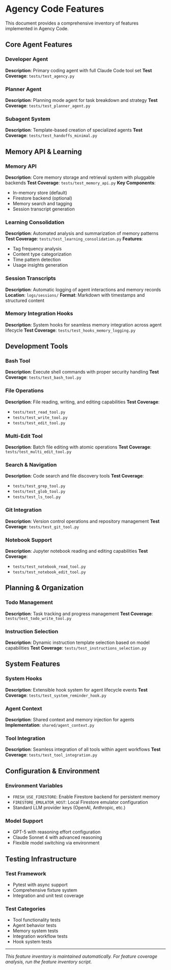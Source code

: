 # Agency Code Features

This document provides a comprehensive inventory of features implemented in Agency Code.

## Core Agent Features

### Developer Agent
**Description**: Primary coding agent with full Claude Code tool set
**Test Coverage**: `tests/test_agency.py`

### Planner Agent
**Description**: Planning mode agent for task breakdown and strategy
**Test Coverage**: `tests/test_planner_agent.py`

### Subagent System
**Description**: Template-based creation of specialized agents
**Test Coverage**: `tests/test_handoffs_minimal.py`

## Memory API & Learning

### Memory API
**Description**: Core memory storage and retrieval system with pluggable backends
**Test Coverage**: `tests/test_memory_api.py`
**Key Components**:
- In-memory store (default)
- Firestore backend (optional)
- Memory search and tagging
- Session transcript generation

### Learning Consolidation
**Description**: Automated analysis and summarization of memory patterns
**Test Coverage**: `tests/test_learning_consolidation.py`
**Features**:
- Tag frequency analysis
- Content type categorization
- Time pattern detection
- Usage insights generation

### Session Transcripts
**Description**: Automatic logging of agent interactions and memory records
**Location**: `logs/sessions/`
**Format**: Markdown with timestamps and structured content

### Memory Integration Hooks
**Description**: System hooks for seamless memory integration across agent lifecycle
**Test Coverage**: `tests/test_hooks_memory_logging.py`

## Development Tools

### Bash Tool
**Description**: Execute shell commands with proper security handling
**Test Coverage**: `tests/test_bash_tool.py`

### File Operations
**Description**: File reading, writing, and editing capabilities
**Test Coverage**:
- `tests/test_read_tool.py`
- `tests/test_write_tool.py`
- `tests/test_edit_tool.py`

### Multi-Edit Tool
**Description**: Batch file editing with atomic operations
**Test Coverage**: `tests/test_multi_edit_tool.py`

### Search & Navigation
**Description**: Code search and file discovery tools
**Test Coverage**:
- `tests/test_grep_tool.py`
- `tests/test_glob_tool.py`
- `tests/test_ls_tool.py`

### Git Integration
**Description**: Version control operations and repository management
**Test Coverage**: `tests/test_git_tool.py`

### Notebook Support
**Description**: Jupyter notebook reading and editing capabilities
**Test Coverage**:
- `tests/test_notebook_read_tool.py`
- `tests/test_notebook_edit_tool.py`

## Planning & Organization

### Todo Management
**Description**: Task tracking and progress management
**Test Coverage**: `tests/test_todo_write_tool.py`

### Instruction Selection
**Description**: Dynamic instruction template selection based on model capabilities
**Test Coverage**: `tests/test_instructions_selection.py`

## System Features

### System Hooks
**Description**: Extensible hook system for agent lifecycle events
**Test Coverage**: `tests/test_system_reminder_hook.py`

### Agent Context
**Description**: Shared context and memory injection for agents
**Implementation**: `shared/agent_context.py`

### Tool Integration
**Description**: Seamless integration of all tools within agent workflows
**Test Coverage**: `tests/test_tool_integration.py`

## Configuration & Environment

### Environment Variables
- `FRESH_USE_FIRESTORE`: Enable Firestore backend for persistent memory
- `FIRESTORE_EMULATOR_HOST`: Local Firestore emulator configuration
- Standard LLM provider keys (OpenAI, Anthropic, etc.)

### Model Support
- GPT-5 with reasoning effort configuration
- Claude Sonnet 4 with advanced reasoning
- Flexible model switching via environment

## Testing Infrastructure

### Test Framework
- Pytest with async support
- Comprehensive fixture system
- Integration and unit test coverage

### Test Categories
- Tool functionality tests
- Agent behavior tests
- Memory system tests
- Integration workflow tests
- Hook system tests

---

*This feature inventory is maintained automatically. For feature coverage analysis, run the feature inventory script.*